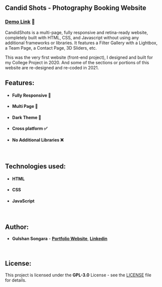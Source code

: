 ## Candid Shots - Photography Booking Website

### [Demo Link](https://candid-shots.netlify.app) 🔗

CandidShots is a multi-page, fully responsive and retina-ready website, completely built with HTML, CSS, and Javascript without using any additional frameworks or libraries. It features a Filter Gallery with a Lightbox, a Team Page, a Contact Page, 3D Sliders, etc.

This was the very first website (front-end project), I designed and built for my College Project in 2020.
And some of the sections or portions of this website are re-designed and re-coded in 2021.
<br/>

## Features:

- #### **Fully Responsive 💯**
- #### **Multi Page 📰**
- #### **Dark Theme 🎨**
- #### **Cross platform ✅**
- #### **No Additional Libraries ❌**
<br/>

## Technologies used:

- #### **HTML**
- #### **CSS**
- #### **JavaScript**
<br/>

## Author:

- **Gulshan Songara** - **[Portfolio Website](https://gulshansongara.netlify.app)**, **[Linkedin](https://www.linkedin.com/in/gulshansongara/)** 
<br/>

## License:

This project is licensed under the  **GPL-3.0** License - see the [LICENSE](LICENSE) file for details.

